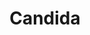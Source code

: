 ---
title: Candida
year: 1940
opening_date: 1940-05-07
closing_date: 1940-05-10
layout: productions
featured_image: 
image_caption:
image_credit:
playbill:
category:
Theatre: Theatre Jacksonville
Venue: Little Theatre
cast:
  Eugene Marchbanks: Algie Moseley
  Miss Proserpine Garnett: Janis Frazier
  Candida Morell: Justine Case
  Reverend James Morell: Raymond C. Winstead
  Mr. Burgess: E.S. Beauchamp-Nobbs
  Mr. Lexy Mill: Pol Delgado
crew:
  Director: Edward J. Crowley
  Assistant to Director: Eleonor Edwards
  Props: Flonnie Anders
  Crew Assistant:
    - Jesse Hoagland
    - Mary Courtney
  Stage Manager: Walter Edwards
orchestra:
understudies:
external_links:
---